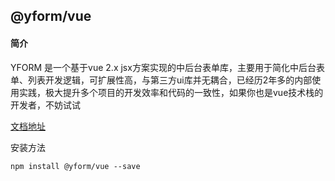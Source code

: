 ## @yform/vue

#### 简介

YFORM 是一个基于vue 2.x jsx方案实现的中后台表单库，主要用于简化中后台表单、列表开发逻辑，可扩展性高，与第三方ui库并无耦合，已经历2年多的内部使用实践，极大提升多个项目的开发效率和代码的一致性，如果你也是vue技术栈的开发者，不妨试试

[文档地址](https://venusjason.github.io/yform-doc-site)

安装方法

```
npm install @yform/vue --save
```


